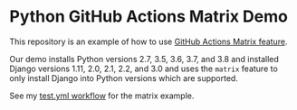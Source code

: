 # Python GitHub Actions Matrix Demo

This repository is an example of how to use [GitHub Actions Matrix feature](https://help.github.com/en/actions/automating-your-workflow-with-github-actions/workflow-syntax-for-github-actions#jobsjob_idstrategymatrix). 

Our demo installs Python versions 2.7, 3.5, 3.6, 3.7, and 3.8 and installed Django versions 1.11, 2.0, 2.1, 2.2, and 3.0 and uses the `matrix` feature to only install Django into Python versions which are supported. 

See my [test.yml workflow](https://github.com/jefftriplett/python-github-actions-matrix-demo/blob/master/.github/workflows/test.yml) for the matrix example. 
